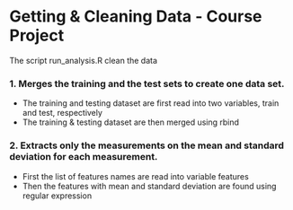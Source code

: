 # Getting & Cleaning Data - Course Project

The script run_analysis.R clean the data

### 1. Merges the training and the test sets to create one data set.

- The training and testing dataset are first read into two variables, train and test, 
respectively
- The training & testing dataset are then merged using rbind

### 2. Extracts only the measurements on the mean and standard deviation for each measurement. 

- First the list of features names are read into variable features
- Then the features with mean and standard deviation are found using regular expression
